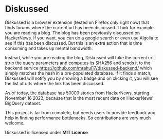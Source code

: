 # Diskussed

Diskussed is a browser extension (tested on Firefox only right now) that finds forums where the current url has been discussed.
Think for example you are reading a blog. The blog has been previously discussed on HackerNews. If you want, you can do a google search or even use Algolia to see if this has been discussed. But this is an extra action that is time consuming and takes up mental bandwidth.

Instead, while you are reading the blog, Diskussed will take the current url, strip the query parameters and computes its SHA256 and sends it to the backend service https://github.com/mrahul17/diskussed-backend/  which simply matches the hash in a pre-populated database. If it finds a match, Diskussed will notify you by showing a badge and on clicking it, you will see the list of urls where the link has been discussed.


As of today, the database has 50000 stories from HackerNews, starting November 16 2022, because that is the most recent data on HackerNews' BigQuery dataset.


This project is far from complete, but needs users to provide feedback and help in finding performance bottlenecks. So contributions are very much welcome.



Diskussed is licensed under **MIT License**
